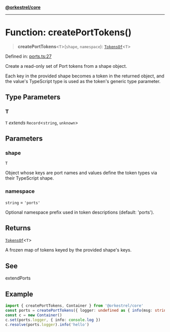[**@orkestrel/core**](../index.md)

***

# Function: createPortTokens()

> **createPortTokens**\<`T`\>(`shape`, `namespace`): [`TokensOf`](../type-aliases/TokensOf.md)\<`T`\>

Defined in: [ports.ts:27](https://github.com/orkestrel/core/blob/36bb4ac962a6eb83d3b3b7e1d15ed7b2fd751427/src/ports.ts#L27)

Create a read-only set of Port tokens from a shape object.

Each key in the provided shape becomes a token in the returned object, and the value's TypeScript type
is used as the token's generic type parameter.

## Type Parameters

### T

`T` *extends* `Record`\<`string`, `unknown`\>

## Parameters

### shape

`T`

Object whose keys are port names and values define the token types via their TypeScript shape.

### namespace

`string` = `'ports'`

Optional namespace prefix used in token descriptions (default: 'ports').

## Returns

[`TokensOf`](../type-aliases/TokensOf.md)\<`T`\>

A frozen map of tokens keyed by the provided shape's keys.

## See

extendPorts

## Example

```ts
import { createPortTokens, Container } from '@orkestrel/core'
const ports = createPortTokens({ logger: undefined as { info(msg: string): void } })
const c = new Container()
c.set(ports.logger, { info: console.log })
c.resolve(ports.logger).info('hello')
```
